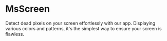 # MsScreen
Detect dead pixels on your screen effortlessly with our app. Displaying various colors and patterns, it's the simplest way to ensure your screen is flawless.
